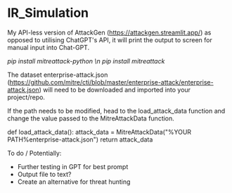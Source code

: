 # IR_Simulation
My API-less version of AttackGen (https://attackgen.streamlit.app/) as opposed to utilising ChatGPT's API, it will print the output to screen for manual input into Chat-GPT.

_pip install mitreattack-python _\n_
pip install mitreattack_

The dataset enterprise-attack.json (https://github.com/mitre/cti/blob/master/enterprise-attack/enterprise-attack.json) will need to be downloaded and imported into your project/repo.

If the path needs to be modified, head to the load_attack_data function and change the value passed to the MitreAttackData function.

def load_attack_data():
    attack_data = MitreAttackData("%YOUR PATH%enterprise-attack.json")
    return attack_data

  To do / Potentially:
  - Further testing in GPT for best prompt
  - Output file to text?
  - Create an alternative for threat hunting

    
